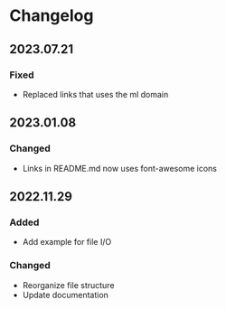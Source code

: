 # Changelog

## 2023.07.21

### Fixed

*   Replaced links that uses the ml domain

## 2023.01.08

### Changed

*   Links in README.md now uses font-awesome icons

## 2022.11.29

### Added

*   Add example for file I/O

### Changed

*   Reorganize file structure
*   Update documentation
